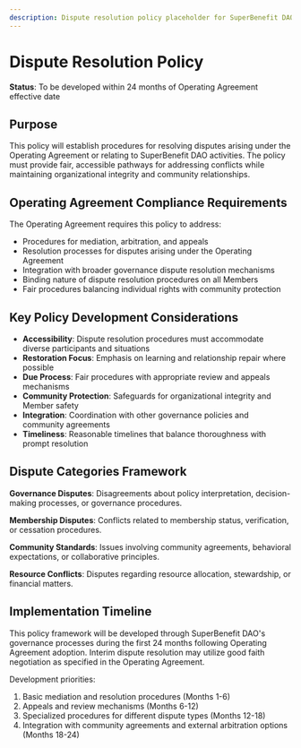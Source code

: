 ```yaml
---
description: Dispute resolution policy placeholder for SuperBenefit DAO
---
```


# Dispute Resolution Policy

**Status**: To be developed within 24 months of Operating Agreement effective date

## Purpose

This policy will establish procedures for resolving disputes arising under the Operating Agreement or relating to SuperBenefit DAO activities. The policy must provide fair, accessible pathways for addressing conflicts while maintaining organizational integrity and community relationships.

## Operating Agreement Compliance Requirements

The Operating Agreement requires this policy to address:

- Procedures for mediation, arbitration, and appeals
- Resolution processes for disputes arising under the Operating Agreement
- Integration with broader governance dispute resolution mechanisms
- Binding nature of dispute resolution procedures on all Members
- Fair procedures balancing individual rights with community protection

## Key Policy Development Considerations

- **Accessibility**: Dispute resolution procedures must accommodate diverse participants and situations
- **Restoration Focus**: Emphasis on learning and relationship repair where possible
- **Due Process**: Fair procedures with appropriate review and appeals mechanisms
- **Community Protection**: Safeguards for organizational integrity and Member safety
- **Integration**: Coordination with other governance policies and community agreements
- **Timeliness**: Reasonable timelines that balance thoroughness with prompt resolution

## Dispute Categories Framework

**Governance Disputes**: Disagreements about policy interpretation, decision-making processes, or governance procedures.

**Membership Disputes**: Conflicts related to membership status, verification, or cessation procedures.

**Community Standards**: Issues involving community agreements, behavioral expectations, or collaborative principles.

**Resource Conflicts**: Disputes regarding resource allocation, stewardship, or financial matters.

## Implementation Timeline

This policy framework will be developed through SuperBenefit DAO's governance processes during the first 24 months following Operating Agreement adoption. Interim dispute resolution may utilize good faith negotiation as specified in the Operating Agreement.

Development priorities:
1. Basic mediation and resolution procedures (Months 1-6)
2. Appeals and review mechanisms (Months 6-12)
3. Specialized procedures for different dispute types (Months 12-18)
4. Integration with community agreements and external arbitration options (Months 18-24)
